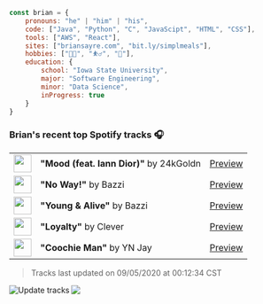 ```javascript
const brian = {
    pronouns: "he" | "him" | "his",
    code: ["Java", "Python", "C", "JavaScipt", "HTML", "CSS"],
    tools: ["AWS", "React"],
    sites: ["briansayre.com", "bit.ly/simplmeals"],
    hobbies: ["👨‍💻", "⛹️‍♂️", "🍳"],
    education: {
        school: "Iowa State University",
        major: "Software Engineering",
        minor: "Data Science",
        inProgress: true
    }
}
```

### Brian's recent top Spotify tracks 🎧
<table>
<!-- top_tracks starts -->
    <tr>
        <td> <img height="32px" src="https://i.scdn.co/image/ab67616d00004851ff8c985ecb3b7c5f847be357"> </td>
        <td> <b>"Mood (feat. Iann Dior)"</b> by 24kGoldn</td>
        <td> <a href="https://p.scdn.co/mp3-preview/45cb08fdb67744ab7f1f172bb750e9c10415c37a?cid=856b16ed1b17433b9b4ee14b5a0c5a87" target="_blank" > Preview </a> </td>
    </tr>
    <tr>
        <td> <img height="32px" src="https://i.scdn.co/image/ab67616d000048513a376bd9b9b1f4b2686807db"> </td>
        <td> <b>"No Way!"</b> by Bazzi</td>
        <td> <a href="https://p.scdn.co/mp3-preview/c90e7fbd5867542de087dd5965090cdbc74c63cf?cid=856b16ed1b17433b9b4ee14b5a0c5a87" target="_blank" > Preview </a> </td>
    </tr>
    <tr>
        <td> <img height="32px" src="https://i.scdn.co/image/ab67616d0000485110eb5d74468254eca8666fdf"> </td>
        <td> <b>"Young & Alive"</b> by Bazzi</td>
        <td> <a href="https://p.scdn.co/mp3-preview/e613c7ce351dc36587bef4966b90b736d5059064?cid=856b16ed1b17433b9b4ee14b5a0c5a87" target="_blank" > Preview </a> </td>
    </tr>
    <tr>
        <td> <img height="32px" src="https://i.scdn.co/image/ab67616d000048517c25d45fb7f6e8b239f47ab1"> </td>
        <td> <b>"Loyalty"</b> by Clever</td>
        <td> <a href="https://p.scdn.co/mp3-preview/db39a27ef24d92f9645f977700fdc6267d28977e?cid=856b16ed1b17433b9b4ee14b5a0c5a87" target="_blank" > Preview </a> </td>
    </tr>
    <tr>
        <td> <img height="32px" src="https://i.scdn.co/image/ab67616d000048513ad321d9c2b312c8fda5207c"> </td>
        <td> <b>"Coochie Man"</b> by YN Jay</td>
        <td> <a href="https://p.scdn.co/mp3-preview/a17a43bf25927a1279f6b06f74a9e36e7745ff36?cid=856b16ed1b17433b9b4ee14b5a0c5a87" target="_blank" > Preview </a> </td>
    </tr>
<!-- top_tracks ends -->
</table>

<!-- last_updated starts -->
> Tracks last updated on 09/05/2020 at 00:12:34 CST
<!-- last_updated ends -->

<a href="https://github.com/briansayre/briansayre/actions?query=workflow%3A%22Update+Spotify+tracks%22"><img src="https://github.com/briansayre/briansayre/workflows/Update%20Spotify%20tracks/badge.svg" align="left" alt="Update tracks"></a>

![](https://visitor-badge.glitch.me/badge?page_id=briansayre.briansayre)
